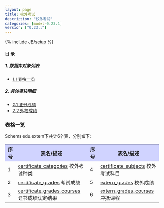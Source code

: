 ```yaml
---
layout: page
title: 校外考试 
description: "校外考试"
categories: [model-0.23.1]
version: ["0.23.1"]
---
```

{% include JB/setup %}

#### 目 录

##### 1. 数据库对象列表
  * [1.1 表格一览](index.html#表格一览)

##### 2. 具体模块明细
* [2.1 证书成绩](certificate.html)
* [2.2 外校成绩](extern.html)

### 表格一览
Schema edu.extern下共计6个表，分别如下:

<table class="table table-bordered table-striped table-condensed">
  <tr>
    <th style="background-color:#D0D3FF">序号</th>
    <th style="background-color:#D0D3FF">表名/描述</th>
    <th style="background-color:#D0D3FF">序号</th>
    <th style="background-color:#D0D3FF">表名/描述</th>
  </tr>
  <tr>
    <td>1</td>
    <td><a href="certificate.html#表格-certificate_categories-校外考试种类">certificate_categories</a> 校外考试种类</td>
    <td>4</td>
    <td><a href="certificate.html#表格-certificate_subjects-校外考试科目">certificate_subjects</a> 校外考试科目</td>
  </tr>
  <tr>
    <td>2</td>
    <td><a href="certificate.html#表格-certificate_grades-考试成绩">certificate_grades</a> 考试成绩</td>
    <td>5</td>
    <td><a href="extern.html#表格-extern_grades-校外成绩">extern_grades</a> 校外成绩</td>
  </tr>
  <tr>
    <td>3</td>
    <td><a href="certificate.html#表格-certificate_grades_courses-证书成绩认定结果">certificate_grades_courses</a> 证书成绩认定结果</td>
    <td>6</td>
    <td><a href="extern.html#表格-extern_grades_courses-冲抵课程">extern_grades_courses</a> 冲抵课程</td>
  </tr>
</table>

